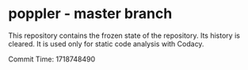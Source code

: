 # poppler - master branch

This repository contains the frozen state of the repository.
Its history is cleared. It is used only for static code
analysis with Codacy.

Commit Time: 1718748490